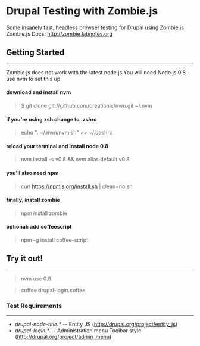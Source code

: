 Drupal Testing with Zombie.js
=============================

Some insanely fast, headless browser testing for Drupal using Zombie.js  
Zombie.js Docs: http://zombie.labnotes.org

## Getting Started
----
Zombie.js does not work with the latest node.js
You will need Node.js 0.8 - use nvm to set this up.

#### download and install nvm
> $ git clone git://github.com/creationix/nvm.git ~/.nvm

#### if you're using zsh change to .zshrc
> echo ". ~/.nvm/nvm.sh" >> ~/.bashrc

#### reload your terminal and install node 0.8
> nvm install -s v0.8 && nvm alias default v0.8

#### you'll also need npm
> curl https://npmjs.org/install.sh | clean=no sh

#### finally, install zombie
> npm install zombie

#### optional: add coffeescript
> npm -g install coffee-script

## Try it out!
----
> nvm use 0.8

> coffee drupal-login.coffee

### Test Requirements
----
- *drupal-node-title.&#42;* -- Entity JS (http://drupal.org/project/entity_js)
- *drupal-login.&#42;* -- Administration menu Toolbar style (http://drupal.org/project/admin_menu)
